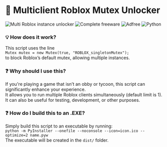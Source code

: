 # 🚀 Multiclient Roblox Mutex Unlocker
![Multi Roblox instance unlocker](https://img.shields.io/badge/Multi-Roblox_instance_unlocker-black?style=flat) ![Complete freeware](https://img.shields.io/badge/Complete-freeware-black?style=flat) ![Adfree](https://img.shields.io/badge/Adfree-black?style=flat) ![Python](https://img.shields.io/badge/Python-yellow?style=flat)



### 💡 How does it work?  
This script uses the line  
`Mutex mutex = new Mutex(true, "ROBLOX_singletonMutex");`  
to block Roblox’s default mutex, allowing multiple instances.

### ❓ Why should I use this?  
If you're playing a game that isn’t an obby or tycoon, this script can significantly enhance your experience.  
It allows you to run multiple Roblox clients simultaneously (default limit is 1).  
It can also be useful for testing, development, or other purposes.

### ❓ How do I build this to an .EXE?  
Simply build this script to an executable by running:<br>
`python -m PyInstaller --onefile --noconsole --icon=icon.ico --optimize=2 name.pyw`<br>
The executable will be created in the `dist/` folder.
